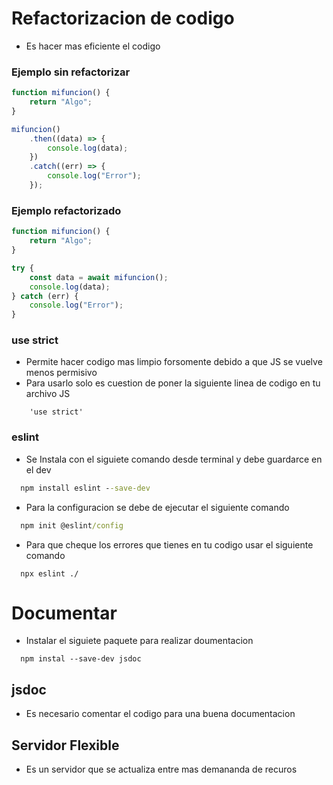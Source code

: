 # Refactorizacion de codigo

- Es hacer mas eficiente el codigo

### Ejemplo sin refactorizar

```js
function mifuncion() {
    return "Algo";
}

mifuncion()
    .then((data) => {
        console.log(data);
    })
    .catch((err) => {
        console.log("Error");
    });
```

### Ejemplo refactorizado

```js
function mifuncion() {
    return "Algo";
}

try {
    const data = await mifuncion();
    console.log(data);
} catch (err) {
    console.log("Error");
}
```

### use strict

- Permite hacer codigo mas limpio forsomente debido a
  que JS se vuelve menos permisivo
- Para usarlo solo es cuestion de poner la siguiente linea de codigo en tu archivo JS

````JS
    'use strict'
````

### eslint

- Se Instala con el siguiete comando desde terminal y debe guardarce en el dev
````cmd
  npm install eslint --save-dev
````
- Para la configuracion se debe de ejecutar el siguiente comando
````cmd
  npm init @eslint/config
````
- Para que cheque los errores que tienes en tu codigo usar el siguiente comando
````
  npx eslint ./
````

# Documentar

- Instalar el siguiete paquete para realizar doumentacion
````cdm
  npm instal --save-dev jsdoc
````

## jsdoc
- Es necesario comentar el codigo para una buena documentacion

## Servidor Flexible
- Es un servidor que se actualiza entre mas demananda de recuros


